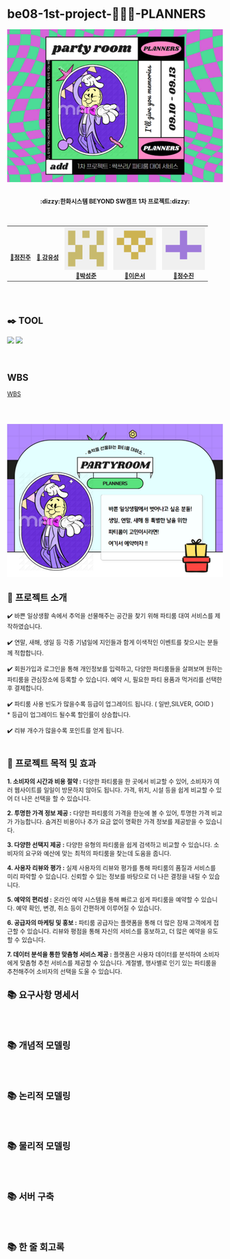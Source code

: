 # be08-1st-project-🧦🧦🧦-PLANNERS

![image](https://github.com/beyond-sw-camp/be08-1st-3team/blob/main/%ED%8F%AC%EC%8A%A4%ED%84%B0.png)

<div align="center">
  <br><b>:dizzy:한화시스템 BEYOND SW캠프 1차 프로젝트:dizzy:</b></br></div>
<br>
<br>
<div align="center">
<table>
  <tbody>
    <tr> 
      <td align="center"><a href="https://github.com/jeongjinjoo"><img   src="https://github.com/jeongjinjoo/test1/blob/main/%EC%A0%95%EC%A7%84%EC%A3%BC.png"width="100px;" alt=""/><br /><b> 🧸정진주 </b></a><br /></td>
      <td align="center"><a href="https://github.com/yoousung"><img src="https://github.com/jeongjinjoo/test1/blob/main/%EA%B0%95%EC%9C%A0%EC%84%B1.png" width="100px;" alt=""/><br /><b>🐶 강유성</b></a><br /></td>
      <td align="center"><a href="https://github.com/sjpark-08"><img src="https://github.com/beyond-sw-camp/be08-1st-3team/blob/main/%EB%B0%95%EC%84%B1%EC%A4%80.png" width="100px;" alt=""/><br /><b>🦊박성준</b></a><br /></td>
      <td align="center"><a href="https://github.com/tkckdnjs"><img src="https://github.com/beyond-sw-camp/be08-1st-3team/blob/main/%EC%9D%B4%EC%9D%80%EC%84%9C.png" width="100px;" alt=""/><br /><b>🐥이은서</b></a><br /></td>
      <td align="center"><a href="https://github.com/Sujina2024"><img src="https://github.com/beyond-sw-camp/be08-1st-3team/blob/main/%EC%A0%95%EC%88%98%EC%A7%84.png" width="100px;" alt=""/><br /><b>🐰정수진</b></a><br /></td>
     <tr/>
  </tbody>
</table>
</div>
<br>
<br>

## ✒️ TOOL
</div>
<div align = "left">
        <img src="https://img.shields.io/badge/MariaDB-003545?style=flat-square&logo=mariaDB&logoColor=white"/>
        <img src="https://img.shields.io/badge/Ubunt-e95420?style=flat-square&logo=mariaDB&logoColor=white"/>
</div>
<br>
<br>

## WBS
[WBS](https://docs.google.com/spreadsheets/d/1LAZsxEpzBgCglvKUoDnjemNEupANmbdYm5zDxOQG5TM/edit#gid=0)

<br>
<br>

![image](https://github.com/beyond-sw-camp/be08-1st-3team/blob/main/%EC%86%8C%EA%B0%9C.png)

 
<h2>🥳 프로젝트 소개 </h2>
✔️ 바쁜 일상생활 속에서 추억을 선물해주는 공간을 찾기 위해 파티룸 대여 서비스를 제작하였습니다.
<br>
<br>
✔️ 연말, 새해, 생일 등 각종 기념일에 지인들과 함게 이색적인 이벤트를 찾으시는 분들께 적합합니다.
<br>
<br>
✔️ 회원가입과 로그인을 통해 개인정보를 입력하고, 다양한 파티룸들을 살펴보며 원하는 파티룸을 관심장소에 등록할 수 있습니다. 예약 시, 필요한 파티 용품과 먹거리를 선택한 후 결제합니다. 
<br>
<br>
✔️ 파티룸 사용 빈도가 많을수록 등급이 업그레이드 됩니다. ( 일반,SILVER, GOID ) 
<br>
* 등급이 업그레이드 될수록 할인률이 상승합니다.

<br>
<br>
✔️ 리뷰 개수가 많을수록 포인트를 얻게 됩니다.

<br>
<br>

## 🌼 프로젝트 목적 및 효과

**1. 소비자의 시간과 비용 절약 :**
   다양한 파티룸을 한 곳에서 비교할 수 있어, 소비자가 여러 웹사이트를 일일이 방문하지 않아도 됩니다.
   가격, 위치, 시설 등을 쉽게 비교할 수 있어 더 나은 선택을 할 수 있습니다.

**2. 투명한 가격 정보 제공 :**
   다양한 파티룸의 가격을 한눈에 볼 수 있어, 투명한 가격 비교가 가능합니다.
   숨겨진 비용이나 추가 요금 없이 명확한 가격 정보를 제공받을 수 있습니다.

**3. 다양한 선택지 제공 :**
   다양한 유형의 파티룸을 쉽게 검색하고 비교할 수 있습니다.
   소비자의 요구와 예산에 맞는 최적의 파티룸을 찾는데 도움을 줍니다.

**4. 사용자 리뷰와 평가 :**
   실제 사용자의 리뷰와 평가를 통해 파티룸의 품질과 서비스를 미리 파악할 수 있습니다.
   신뢰할 수 있는 정보를 바탕으로 더 나은 결정을 내릴 수 있습니다.

**5. 예약의 편리성 :**
   온라인 예약 시스템을 통해 빠르고 쉽게 파티룸을 예약할 수 있습니다.
   예약 확인, 변경, 취소 등이 간편하게 이루어질 수 있습니다.

**6. 공급자의 마케팅 및 홍보 :**
   파티룸 공급자는 플랫폼을 통해 더 많은 잠재 고객에게 접근할 수 있습니다.
   리뷰와 평점을 통해 자신의 서비스를 홍보하고, 더 많은 예약을 유도할 수 있습니다.
   
**7. 데이터 분석을 통한 맞춤형 서비스 제공 :**
   플랫폼은 사용자 데이터를 분석하여 소비자에게 맞춤형 추천 서비스를 제공할 수 있습니다.
   계절별, 행사별로 인기 있는 파티룸을 추천해주어 소비자의 선택을 도울 수 있습니다.

## 📚 요구사항 명세서

<br>
<br>

## 📚 개념적 모델링
<br>
<br>

## 📚 논리적 모델링

<br>
<br>

## 📚 물리적 모델링

<br>
<br>

## 📚 서버 구축


<br>
<br>




## 📚 한 줄 회고록
